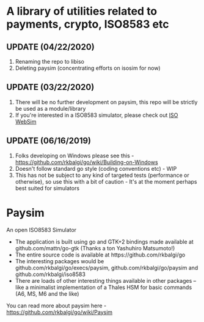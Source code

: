 # A library of utilities related to payments, crypto, ISO8583 etc 

## UPDATE (04/22/2020)
1. Renaming the repo to libiso
2. Deleting paysim (concentrating efforts on isosim for now)

## UPDATE (03/22/2020)
1. There will be no further development on paysim, this repo will be strictly be used as a module/library
2. If you're interested in a ISO8583 simulator, please check out [ISO WebSim](https://github.com/rkbalgi/isosim)

## UPDATE (06/16/2019)
1. Folks developing on Windows please see this - https://github.com/rkbalgi/go/wiki/Building-on-Windows
2. Doesn't follow standard go style (coding conventions etc) - WIP
2. This has not be subject to any kind of targeted tests (performance or otherwise), so use this with a bit of caution - It's at the moment perhaps best suited for simulators


# Paysim
An open ISO8583 Simulator

<ul>
<li>The application is built using go and GTK+2 bindings made available at github.com/mattn/go-gtk (Thanks a ton Yashuhiro Matsumoto!)</li>
<li>The entire source code is available at https://github.com/rkbalgi/go</li>
<li>The interesting packages would be github.com/rkbalgi/go/execs/paysim, github.com/rkbalgi/go/paysim and github.com/rkbalgi/iso8583</li>
<li>There are loads of other interesting things available in other packages – like a minimalist implementation of a Thales HSM for basic commands (A6, MS, M6 and the like)
</li>
</ul>

You can read more about paysim here - https://github.com/rkbalgi/go/wiki/Paysim
